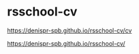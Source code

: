 # rsschool-cv

<https://denispr-spb.github.io/rsschool-cv/cv>

<https://denispr-spb.github.io/rsschool-cv/>